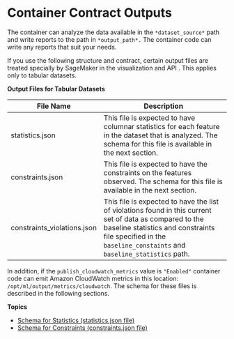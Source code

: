 # Container Contract Outputs<a name="model-monitor-byoc-contract-outputs"></a>

The container can analyze the data available in the `*dataset_source*` path and write reports to the path in `*output_path*.` The container code can write any reports that suit your needs\.

If you use the following structure and contract, certain output files are treated specially by SageMaker in the visualization and API \. This applies only to tabular datasets\.


**Output Files for Tabular Datasets**  

| File Name | Description | 
| --- | --- | 
| statistics\.json |  This file is expected to have columnar statistics for each feature in the dataset that is analyzed\. The schema for this file is available in the next section\.  | 
| constraints\.json |  This file is expected to have the constraints on the features observed\. The schema for this file is available in the next section\.  | 
| constraints\_violations\.json |  This file is expected to have the list of violations found in this current set of data as compared to the baseline statistics and constraints file specified in the `baseline_constaints` and `baseline_statistics` path\.  | 

In addition, if the `publish_cloudwatch_metrics` value is `"Enabled"` container code can emit Amazon CloudWatch metrics in this location: `/opt/ml/output/metrics/cloudwatch`\. The schema for these files is described in the following sections\.

**Topics**
+ [Schema for Statistics \(statistics\.json file\)](model-monitor-byoc-statistics.md)
+ [Schema for Constraints \(constraints\.json file\)](model-monitor-byoc-constraints.md)